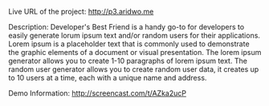 Live URL of the project: http://p3.aridwo.me

Description: Developer's Best Friend is a handy go-to for developers to easily generate lorum ipsum text and/or random users for their applications. Lorem ipsum is a placeholder text that is commonly used to demonstrate the graphic elements of a document or visual presentation. The lorem ipsum generator allows you to create 1-10 paragraphs of lorem ipsum text. The random user generator allows you to create random user data, it creates up to 10 users at a time, each with a unique name and address.

Demo Information: http://screencast.com/t/AZka2ucP